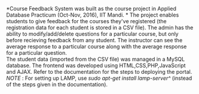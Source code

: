 *Course Feedback System was built as the course project in Applied Database Practicum (Oct-Nov, 2016), IIT Mandi.  *
The project enables students to give feedback for the courses they've registered (the registration data for each student is stored in a CSV file). The admin has the ability to modify/add/delete questions for a particular course, but only before recieving feedback from any student. The instructor can see the average response to a particular course along with the average response for a particular question.    
The student data (imported from the CSV file) was managed in a MySQL database. The frontend was developed using HTML,CSS,PHP,JavaScript and AJAX. 
Refer to the documentation for the steps to deploying the portal.  
*NOTE* : For setting up LAMP, use *sudo apt-get install lamp-server^* (instead of the steps given in the documentation).
